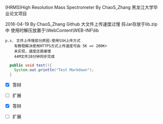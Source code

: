 (HRMS)High Resolution Mass Spectrometer By ChaoS_Zhang 
黑龙江大学毕业论文项目

2016-04-19 By ChaoS_Zhang
	Github 大文件上传速度过慢 将Jar存放于lib.zip中 
	使用时解压放置于\WebContent\WEB-INF\lib
	
	p.s. 文件上传慢部分原因:使用SSH上传方式 
		有教程解决使用HTTPS方式上传速度可由 5K => 200K+
		未实现，速度还是缓慢
		44M文件20分钟同步完成

```Java
  public void test(){
    System.out.println("Test Markdown");
  }
```
- [x] 答辩 
- [ ] 扩展 
- [x] 答辩 
- [ ] 扩展 


